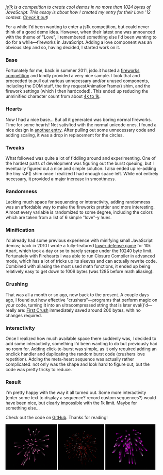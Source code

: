 *[js1k](http://js1k.com/) is a competition to create cool demos in no more than 1024 bytes of JavaScript. This essay is about how I created my entry for their Love '12 contest. [Check it out](http://js1k.com/2012-love/demo/1252)!*

For a while I'd been wanting to enter a js1k competition, but could never think of a good demo idea. However, when their latest one was announced with the theme of "Love", I remembered something else I'd been wanting to do for a while—fireworks in JavaScript. Adding a love component was an obvious step and so, having decided, I started work on it.

### Base
Fortunately for me, back in summer 2011, jsdo.it hosted a [fireworks competition](http://jsdo.it/event/html5hanabi) and kindly provided a very nice sample. I took that and proceeded to pull out various unnecessary and/or unused components, including the DOM stuff, the tiny requestAnimationFrame() shim, and the firework settings (which I then hardcoded). This ended up reducing the unminified character count from about [4k to 1k](https://github.com/tkazec/demos/blob/2dba610b9b8ae847f0eb58d9014ecaf17c02fa84/2012-love.js).

### Hearts
Now I had a nice base... But all it generated was boring normal fireworks. Time for some hearts! Not satisfied with the normal unicode ones, I found a nice design in [another entry](http://js1k.com/2012-love/demo/1047). After pulling out some unnecessary code and adding scaling, it was a drop in replacement for the circles.

### Tweaks
What followed was quite a lot of fiddling around and experimenting. One of the hardest parts of development was figuring out the burst queuing, but I eventually figured out a nice and simple solution. I also ended up re-adding the tiny rAF() shim once I realized I had enough space left. While not entirely necessary, it provided a major increase in smoothness.

### Randomness
Lacking much space for sequencing or interactivity, adding randomness was an affordable way to make the fireworks prettier and more interesting. Almost every variable is randomized to some degree, including the colors which are taken from a list of 6 simple "love"-y hues.

### Minification
I'd already had some previous experience with minifying small JavaScript demos; back in 2010 I wrote a fully-featured [tower defense game](http://canvas-td.tkaz.ec) for 10k Apart, which took a day or so to barely scrape under the 10240 byte limit. Fortunately with Firehearts I was able to run Closure Compiler in advanced mode, which has a lot of tricks up its sleeves and can actually rewrite code. Combined with aliasing the most used math functions, it ended up being relatively easy to get down to 1009 bytes (was 1285 before math aliasing).

### Crushing
That was all a month or so ago, now back to the present. A couple days ago, I found out how effective "crushers"—programs that perform magic on your code, turning it into an ultracompressed string that is later eval()'d—really are: [First Crush](http://js1k.com/2012-love/demo/1189) immediately saved around 200 bytes, with no changes required.

### Interactivity
Once I realized how much available space there suddenly was, I decided to add some interactivity, something I'd been wanting to do but previously had no room for. Adding click-to-burst was simple, as it only required adding an onclick handler and duplicating the random burst code (crushers love repetition). Adding the meta-heart sequence was actually rather complicated: not only was the shape and look hard to figure out, but the code was pretty tricky to reduce.

### Result
I'm pretty happy with the way it all turned out. Some more interactivity (enter some text to display a sequence? record custom sequences?) would have been nice, but clearly impossible with the 1k limit. Maybe for something else...

Check out the code on [GitHub](https://github.com/tkazec/demos). Thanks for reading!

<div class="images">
	<img src="screenshot-1.png" height="150" alt="">
	<img src="screenshot-2.png" height="150" alt="">
	<img src="screenshot-3.png" height="150" alt="">
</div>